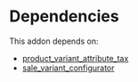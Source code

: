 # Dependencies

This addon depends on:

- [product_variant_attribute_tax](../../odoo-bringout-oca-product-variant-product_variant_attribute_tax)
- [sale_variant_configurator](../../odoo-bringout-oca-product-variant-sale_variant_configurator)
